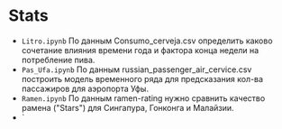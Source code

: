 # Stats
- `Litro.ipynb`
По данным Consumo_cerveja.csv определить каково сочетание влияния времени года и фактора конца недели на потребление пива.
- `Pas_Ufa.ipynb`
По данным russian_passenger_air_cervice.csv построить модель временного ряда для предсказания кол-ва пассажиров для аэропорта Уфы.
- `Ramen.ipynb`
По данным ramen-rating нужно сравнить качество рамена ("Stars") для Сингапура, Гонконга и Малайзии.
- `
